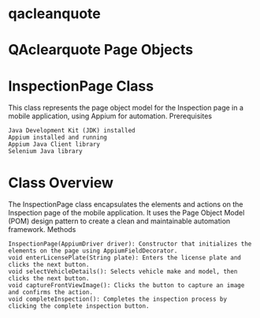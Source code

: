 # qacleanquote
# QAclearquote Page Objects
# InspectionPage Class

This class represents the page object model for the Inspection page in a mobile application, using Appium for automation.
Prerequisites

    Java Development Kit (JDK) installed
    Appium installed and running
    Appium Java Client library
    Selenium Java library

# Class Overview

The InspectionPage class encapsulates the elements and actions on the Inspection page of the mobile application. It uses the Page Object Model (POM) design pattern to create a clean and maintainable automation framework.
Methods

    InspectionPage(AppiumDriver driver): Constructor that initializes the elements on the page using AppiumFieldDecorator.
    void enterLicensePlate(String plate): Enters the license plate and clicks the next button.
    void selectVehicleDetails(): Selects vehicle make and model, then clicks the next button.
    void captureFrontViewImage(): Clicks the button to capture an image and confirms the action.
    void completeInspection(): Completes the inspection process by clicking the complete inspection button.
